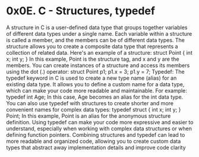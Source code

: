# 0x0E. C - Structures, typedef
A structure in C is a user-defined data type that groups together variables of different data types under a single name. Each variable within a structure is called a member, and the members can be of different data types. The structure allows you to create a composite data type that represents a collection of related data.
Here's an example of a structure:
struct Point {
    int x;
    int y;
}
In this example, Point is the structure tag, and x and y are the members.
You can create instances of a structure and access its members using the dot (.) operator:
struct Point p1;
p1.x = 3;
p1.y = 7;
Typedef:
The typedef keyword in C is used to create a new type name (alias) for an existing data type. It allows you to define a custom name for a data type, which can make your code more readable and maintainable.
For example:
typedef int Age;
In this case, Age becomes an alias for the int data type.
You can also use typedef with structures to create shorter and more convenient names for complex data types:
typedef struct {
int x;
int y;
} Point;
In this example, Point is an alias for the anonymous structure definition.
Using typedef can make your code more expressive and easier to understand, especially when working with complex data structures or when defining function pointers.
Combining structures and typedef can lead to more readable and organized code, allowing you to create custom data types that abstract away implementation details and improve code clarity

